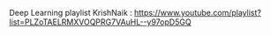 Deep Learning playlist KrishNaik : https://www.youtube.com/playlist?list=PLZoTAELRMXVOQPRG7VAuHL--y97opD5GQ
